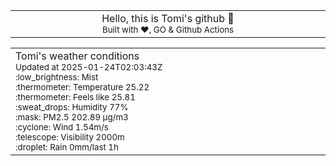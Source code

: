 
<div align="center">
<table>
<tbody>
<td align="center">
<img width="2000" height="0"><br>
Hello, this is Tomi's github 👋<br>
<sup>Built with ❤️, GO & Github Actions</sup><br>
<img width="2000" height="0">
</td>
</tbody>
</table>
</div>
<table>
<tbody>
<td align="left">
<img width="2000" height="0"><br>
Tomi's weather conditions<br>
<sup>Updated at 2025-01-24T02:03:43Z</sup><br>
<sup>:low_brightness: Mist</sup><br>
<sup>:thermometer: Temperature 25.22 </sup><br>
<sup>:thermometer: Feels like 25.81</sup><br>
<sup>:sweat_drops: Humidity 77%</sup><br>
<sup>:mask: PM2.5 202.89 μg/m3</sup><br>
<sup>:cyclone: Wind 1.54m/s </sup><br>
<sup>:telescope: Visibility 2000m </sup><br>
<sup>:droplet: Rain 0mm/last 1h </sup><br>
<img width="2000" height="0">
</td>
<td align="left">
<img width="2000" height="0"><br>
<br>
<img width="2000" height="0">
</td>
</tbody>
</table>
</div>
    
